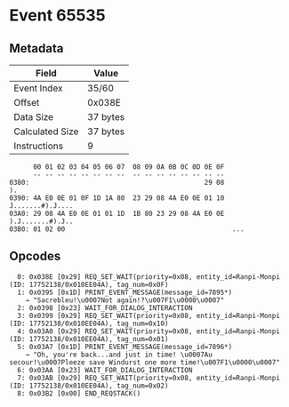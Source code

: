 # Event 65535

## Metadata

| Field           | Value    |
|-----------------|----------|
| Event Index     | 35/60    |
| Offset          | 0x038E   |
| Data Size       | 37 bytes |
| Calculated Size | 37 bytes |
| Instructions    | 9        |

```
      00 01 02 03 04 05 06 07  08 09 0A 0B 0C 0D 0E 0F
      -- -- -- -- -- -- -- --  -- -- -- -- -- -- -- --
0380:                                            29 08                ).
0390: 4A E0 0E 01 0F 1D 1A 80  23 29 08 4A E0 0E 01 10  J.......#).J....
03A0: 29 08 4A E0 0E 01 01 1D  1B 80 23 29 08 4A E0 0E  ).J.......#).J..
03B0: 01 02 00                                          ...             
```

## Opcodes

```
  0: 0x038E [0x29] REQ_SET_WAIT(priority=0x08, entity_id=Ranpi-Monpi (ID: 17752138/0x010EE04A), tag_num=0x0F)
  1: 0x0395 [0x1D] PRINT_EVENT_MESSAGE(message_id=7895*)
    → "Sacrebleu!\u0007Not again!?\u007F1\u0000\u0007"
  2: 0x0398 [0x23] WAIT_FOR_DIALOG_INTERACTION
  3: 0x0399 [0x29] REQ_SET_WAIT(priority=0x08, entity_id=Ranpi-Monpi (ID: 17752138/0x010EE04A), tag_num=0x10)
  4: 0x03A0 [0x29] REQ_SET_WAIT(priority=0x08, entity_id=Ranpi-Monpi (ID: 17752138/0x010EE04A), tag_num=0x01)
  5: 0x03A7 [0x1D] PRINT_EVENT_MESSAGE(message_id=7896*)
    → "Oh, you're back...and just in time! \u0007Au secour!\u0007Pleeze save Windurst one more time!\u007F1\u0000\u0007"
  6: 0x03AA [0x23] WAIT_FOR_DIALOG_INTERACTION
  7: 0x03AB [0x29] REQ_SET_WAIT(priority=0x08, entity_id=Ranpi-Monpi (ID: 17752138/0x010EE04A), tag_num=0x02)
  8: 0x03B2 [0x00] END_REQSTACK()
```
